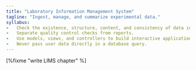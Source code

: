 ```yaml
---
title: "Laboratory Information Management System"
tagline: "Ingest, manage, and summarize experimental data."
syllabus:
-   Check the existence, structure, content, and consistency of data in that order.
-   Separate quality control checks from reports.
-   Use models, views, and controllers to build interactive applications.
-   Never pass user data directly in a database query.
---
```


[%fixme "write LIMS chapter" %]
